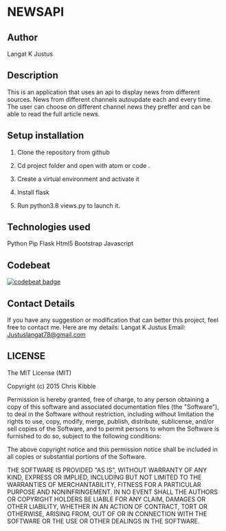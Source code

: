 # NEWSAPI

## Author

Langat K Justus

## Description

This is an application that uses an api to display news from different sources. News from different channels autoupdate each and every time. The user can choose on different channel news they preffer and can be able to read the full article news.

## Setup installation

1. Clone the repository from github

2. Cd project folder and open with atom or code .

3. Create a virtual environment and activate it

4. Install flask

5. Run python3.8 views.py to launch it.

## Technologies used

Python
Pip
Flask
Html5
Bootstrap
Javascript

## Codebeat

[![codebeat badge](https://codebeat.co/badges/68954112-ce05-423b-bb20-8327e4794dec)](https://codebeat.co/projects/github-com-langat05-newsapi-master)

## Contact Details

If you have any suggestion or modification that can better this project, feel free to contact me. Here are my details: Langat K Justus Email: Justuslangat78@gmail.com

## LICENSE

The MIT License (MIT)

Copyright (c) 2015 Chris Kibble

Permission is hereby granted, free of charge, to any person obtaining a copy of this software and associated documentation files (the "Software"), to deal in the Software without restriction, including without limitation the rights to use, copy, modify, merge, publish, distribute, sublicense, and/or sell copies of the Software, and to permit persons to whom the Software is furnished to do so, subject to the following conditions:

The above copyright notice and this permission notice shall be included in all copies or substantial portions of the Software.

THE SOFTWARE IS PROVIDED "AS IS", WITHOUT WARRANTY OF ANY KIND, EXPRESS OR IMPLIED, INCLUDING BUT NOT LIMITED TO THE WARRANTIES OF MERCHANTABILITY, FITNESS FOR A PARTICULAR PURPOSE AND NONINFRINGEMENT. IN NO EVENT SHALL THE AUTHORS OR COPYRIGHT HOLDERS BE LIABLE FOR ANY CLAIM, DAMAGES OR OTHER LIABILITY, WHETHER IN AN ACTION OF CONTRACT, TORT OR OTHERWISE, ARISING FROM, OUT OF OR IN CONNECTION WITH THE SOFTWARE OR THE USE OR OTHER DEALINGS IN THE SOFTWARE.
